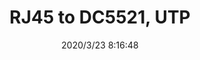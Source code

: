 ﻿---
layout: post 
title: RJ45 to DC5521, UTP
tags: RJ45
categories: wire-harness
overview: RJ45 to DC5521, UTP
series: 
part_number: KR07
thumb_img: static/202003/273-thumb-20200323161837.jpg
small_img: static/202003/273-20200323161837.jpg
date: 2020/3/23 8:16:48
---



